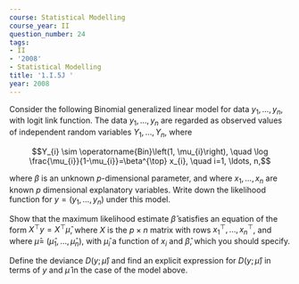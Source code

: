 ```yaml
---
course: Statistical Modelling
course_year: II
question_number: 24
tags:
- II
- '2008'
- Statistical Modelling
title: '1.I.5J '
year: 2008
---
```



Consider the following Binomial generalized linear model for data $y_{1}, \ldots, y_{n}$, with logit link function. The data $y_{1}, \ldots, y_{n}$ are regarded as observed values of independent random variables $Y_{1}, \ldots, Y_{n}$, where

$$Y_{i} \sim \operatorname{Bin}\left(1, \mu_{i}\right), \quad \log \frac{\mu_{i}}{1-\mu_{i}}=\beta^{\top} x_{i}, \quad i=1, \ldots, n,$$

where $\beta$ is an unknown $p$-dimensional parameter, and where $x_{1}, \ldots, x_{n}$ are known $p$ dimensional explanatory variables. Write down the likelihood function for $y=\left(y_{1}, \ldots, y_{n}\right)$ under this model.

Show that the maximum likelihood estimate $\hat{\beta}$ satisfies an equation of the form $X^{\top} y=X^{\top} \hat{\mu}$, where $X$ is the $p \times n$ matrix with rows $x_{1}^{\top}, \ldots, x_{n}^{\top}$, and where $\hat{\mu}=$ $\left(\hat{\mu}_{1}, \ldots, \hat{\mu}_{n}\right)$, with $\hat{\mu}_{i}$ a function of $x_{i}$ and $\hat{\beta}$, which you should specify.

Define the deviance $D(y ; \hat{\mu})$ and find an explicit expression for $D(y ; \hat{\mu})$ in terms of $y$ and $\hat{\mu}$ in the case of the model above.